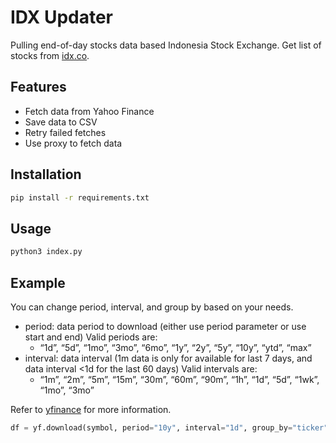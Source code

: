 # IDX Updater

Pulling end-of-day stocks data based Indonesia Stock Exchange.
Get list of stocks from [idx.co](https://idx.co/ListedCompanies.jsp).

## Features

- Fetch data from Yahoo Finance
- Save data to CSV
- Retry failed fetches
- Use proxy to fetch data

## Installation

```bash
pip install -r requirements.txt
```

## Usage

```bash
python3 index.py
```

## Example

You can change period, interval, and group by based on your needs.

- period: data period to download (either use period parameter or use start and end) Valid periods are:
  - “1d”, “5d”, “1mo”, “3mo”, “6mo”, “1y”, “2y”, “5y”, “10y”, “ytd”, “max”
- interval: data interval (1m data is only for available for last 7 days, and data interval <1d for the last 60 days) Valid intervals are:
  - “1m”, “2m”, “5m”, “15m”, “30m”, “60m”, “90m”, “1h”, “1d”, “5d”, “1wk”, “1mo”, “3mo”

Refer to [yfinance](https://pypi.org/project/yfinance/) for more information.

```python
df = yf.download(symbol, period="10y", interval="1d", group_by="ticker", proxy=proxy)
```